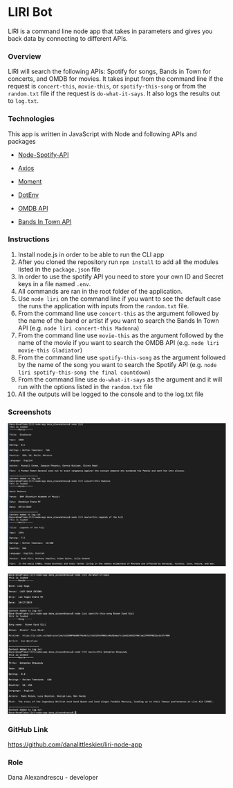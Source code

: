 # LIRI Bot

LIRI is a command line node app that takes in parameters and gives you back data by connecting to different APIs.

### Overview

LIRI will search the following APIs: Spotify for songs, Bands in Town for concerts, and OMDB for movies.
It takes input from the command line if the request is `concert-this`, `movie-this`, or `spotify-this-song` or from the `random.txt` file if the request is `do-what-it-says`.
It also logs the results out to `log.txt`.

### Technologies

This app is written in JavaScript with Node and following APIs and packages

* [Node-Spotify-API](https://www.npmjs.com/package/node-spotify-api)

* [Axios](https://www.npmjs.com/package/axios)

* [Moment](https://www.npmjs.com/package/moment)

* [DotEnv](https://www.npmjs.com/package/dotenv)

* [OMDB API](http://www.omdbapi.com) 

* [Bands In Town API](http://www.artists.bandsintown.com/bandsintown-api)

### Instructions

1. Install node.js in order to be able to run the CLI app
2. After you cloned the repository run `npm install` to add all the modules listed in the `package.json` file
4. In order to use the spotify API you need to store your own ID and Secret keys in a file named `.env`.
5. All commands are ran in the root folder of the application.
5. Use `node liri` on the command line if you want to see the default case the runs the application with inputs from the `random.txt` file.
6. From the command line use `concert-this` as the argument followed by the name of the band or artist if you want to search the Bands In Town API (e.g. `node liri concert-this Madonna`) 
7. From the command line use `movie-this` as the argument followed by the name of the movie if you want to search the OMDB API (e.g. `node liri movie-this Gladiator`)
8. From the command line use `spotify-this-song` as the argument followed by the name of the song you want to search the Spotify API (e.g. `node liri spotify-this-song the final countdown`)
9. From the command line use `do-what-it-says` as the argument and it will run with the options listed in the `random.txt` file
10. All the outputs will be logged to the console and to the log.txt file

### Screenshots

![Screenshot](images/LiriBot_ScreenShot1.png)

![Screenshot](images/LiriBot_ScreenShot2.png)


### GitHub Link

https://github.com/danalittleskier/liri-node-app

### Role

Dana Alexandrescu - developer